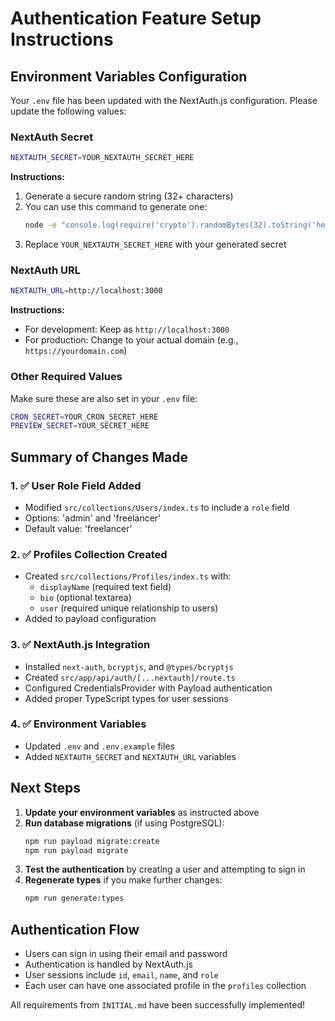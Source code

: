# Authentication Feature Setup Instructions

## Environment Variables Configuration

Your `.env` file has been updated with the NextAuth.js configuration. Please update the following values:

### NextAuth Secret
```bash
NEXTAUTH_SECRET=YOUR_NEXTAUTH_SECRET_HERE
```

**Instructions:**
1. Generate a secure random string (32+ characters)
2. You can use this command to generate one:
   ```bash
   node -e "console.log(require('crypto').randomBytes(32).toString('hex'))"
   ```
3. Replace `YOUR_NEXTAUTH_SECRET_HERE` with your generated secret

### NextAuth URL
```bash
NEXTAUTH_URL=http://localhost:3000
```

**Instructions:**
- For development: Keep as `http://localhost:3000`
- For production: Change to your actual domain (e.g., `https://yourdomain.com`)

### Other Required Values
Make sure these are also set in your `.env` file:
```bash
CRON_SECRET=YOUR_CRON_SECRET_HERE
PREVIEW_SECRET=YOUR_SECRET_HERE
```

## Summary of Changes Made

### 1. ✅ User Role Field Added
- Modified `src/collections/Users/index.ts` to include a `role` field
- Options: 'admin' and 'freelancer'
- Default value: 'freelancer'

### 2. ✅ Profiles Collection Created
- Created `src/collections/Profiles/index.ts` with:
  - `displayName` (required text field)
  - `bio` (optional textarea)
  - `user` (required unique relationship to users)
- Added to payload configuration

### 3. ✅ NextAuth.js Integration
- Installed `next-auth`, `bcryptjs`, and `@types/bcryptjs`
- Created `src/app/api/auth/[...nextauth]/route.ts`
- Configured CredentialsProvider with Payload authentication
- Added proper TypeScript types for user sessions

### 4. ✅ Environment Variables
- Updated `.env` and `.env.example` files
- Added `NEXTAUTH_SECRET` and `NEXTAUTH_URL` variables

## Next Steps

1. **Update your environment variables** as instructed above
2. **Run database migrations** (if using PostgreSQL):
   ```bash
   npm run payload migrate:create
   npm run payload migrate
   ```
3. **Test the authentication** by creating a user and attempting to sign in
4. **Regenerate types** if you make further changes:
   ```bash
   npm run generate:types
   ```

## Authentication Flow

- Users can sign in using their email and password
- Authentication is handled by NextAuth.js
- User sessions include `id`, `email`, `name`, and `role`
- Each user can have one associated profile in the `profiles` collection

All requirements from `INITIAL.md` have been successfully implemented!

